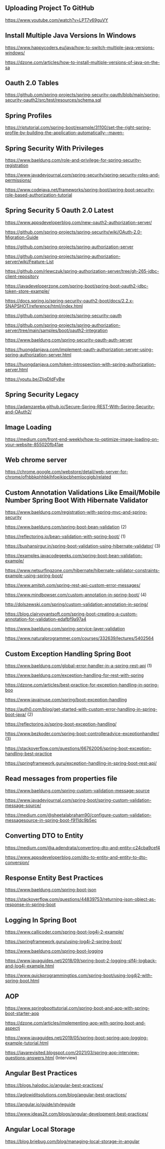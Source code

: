 Uploading Project To GitHub
------------------------------------------
https://www.youtube.com/watch?v=LPT7v69guVY

Install Multiple Java Versions In Windows
--------------------------------------------------
https://www.happycoders.eu/java/how-to-switch-multiple-java-versions-windows/

https://dzone.com/articles/how-to-install-multiple-versions-of-java-on-the-sa


Oauth 2.0 Tables
-----------------------------------------
https://github.com/spring-projects/spring-security-oauth/blob/main/spring-security-oauth2/src/test/resources/schema.sql

Spring Profiles 
-----------------------------------------

https://riptutorial.com/spring-boot/example/31100/set-the-right-spring-profile-by-building-the-application-automatically--maven-


Spring Security With Privileges
-------------------------------------------
https://www.baeldung.com/role-and-privilege-for-spring-security-registration

https://www.javadevjournal.com/spring-security/spring-security-roles-and-permissions/

https://www.codejava.net/frameworks/spring-boot/spring-boot-security-role-based-authorization-tutorial


Spring Security 5 Oauth 2.0 Latest
-----------------------------------------------------------
https://www.appsdeveloperblog.com/new-oauth2-authorization-server/

https://github.com/spring-projects/spring-security/wiki/OAuth-2.0-Migration-Guide

https://github.com/spring-projects/spring-authorization-server

https://github.com/spring-projects/spring-authorization-server/wiki/Feature-List

https://github.com/rlewczuk/spring-authorization-server/tree/gh-265-jdbc-client-repository

https://javadeveloperzone.com/spring-boot/spring-boot-oauth2-jdbc-token-store-example/

https://docs.spring.io/spring-security-oauth2-boot/docs/2.2.x-SNAPSHOT/reference/html/index.html

https://github.com/spring-projects/spring-security-oauth

https://github.com/spring-projects/spring-authorization-server/tree/main/samples/boot/oauth2-integration

https://www.baeldung.com/spring-security-oauth-auth-server

https://huongdanjava.com/implement-oauth-authorization-server-using-spring-authorization-server.html

https://huongdanjava.com/token-introspection-with-spring-authorization-server.html

https://youtu.be/ZIjqDIdFyBw


Spring Security Legacy
-------------------------------------
https://adamzareba.github.io/Secure-Spring-REST-With-Spring-Security-and-OAuth2/


Image Loading 
----------------------
https://medium.com/front-end-weekly/how-to-optimize-image-loading-on-your-website-855020fb41ae


Web chrome server
-------------------------------------------
https://chrome.google.com/webstore/detail/web-server-for-chrome/ofhbbkphhbklhfoeikjpcbhemlocgigb/related


Custom Annotation Validations Like Email/Mobile Number Spring Boot With Hibernate Validator
------------------------------------------------------------------------------------------
https://www.baeldung.com/registration-with-spring-mvc-and-spring-security

https://www.baeldung.com/spring-boot-bean-validation (2)

https://reflectoring.io/bean-validation-with-spring-boot/ (1)

https://bushansirgur.in/spring-boot-validation-using-hibernate-validator/ (3)

https://examples.javacodegeeks.com/spring-boot-bean-validation-example/

https://www.netsurfingzone.com/hibernate/hibernate-validator-constraints-example-using-spring-boot/

https://www.amitph.com/spring-rest-api-custom-error-messages/

https://www.mindbowser.com/custom-annotation-in-spring-boot/ (4)

http://dolszewski.com/spring/custom-validation-annotation-in-spring/

https://blog.clairvoyantsoft.com/spring-boot-creating-a-custom-annotation-for-validation-edafbf9a97a4

https://www.baeldung.com/spring-service-layer-validation

https://www.naturalprogrammer.com/courses/332639/lectures/5402564

Custom Exception Handling Spring Boot
---------------------------------------------------------------------------
https://www.baeldung.com/global-error-handler-in-a-spring-rest-api (1)

https://www.baeldung.com/exception-handling-for-rest-with-spring

https://dzone.com/articles/best-practice-for-exception-handling-in-spring-boo

https://www.javainuse.com/spring/boot-exception-handling

https://auth0.com/blog/get-started-with-custom-error-handling-in-spring-boot-java/ (2)

https://reflectoring.io/spring-boot-exception-handling/

https://www.bezkoder.com/spring-boot-controlleradvice-exceptionhandler/ (3)

https://stackoverflow.com/questions/66762006/spring-boot-exception-handling-best-practice

https://springframework.guru/exception-handling-in-spring-boot-rest-api/


Read messages from properties file
-------------------------------------------------------
https://www.baeldung.com/spring-custom-validation-message-source

https://www.javadevjournal.com/spring-boot/spring-custom-validation-message-source/

https://medium.com/@sheetalabraham90/configure-custom-validation-messagesource-in-spring-boot-f911dc9b5ec


Converting DTO to Entity
----------------------------------------------------
https://medium.com/@a.adendrata/converting-dto-and-entity-c24cba9cef4

https://www.appsdeveloperblog.com/dto-to-entity-and-entity-to-dto-conversion/


Response Entity Best Practices
-----------------------------------------

https://www.baeldung.com/spring-boot-json

https://stackoverflow.com/questions/44839753/returning-json-object-as-response-in-spring-boot


Logging In Spring Boot
--------------------------------------------
https://www.callicoder.com/spring-boot-log4j-2-example/

https://springframework.guru/using-log4j-2-spring-boot/

https://www.baeldung.com/spring-boot-logging

https://www.javaguides.net/2018/09/spring-boot-2-logging-slf4j-logback-and-log4j-example.html

https://www.quickprogrammingtips.com/spring-boot/using-log4j2-with-spring-boot.html


AOP
-----------------------------------
https://www.springboottutorial.com/spring-boot-and-aop-with-spring-boot-starter-aop

https://dzone.com/articles/implementing-aop-with-spring-boot-and-aspectj

https://www.javaguides.net/2019/05/spring-boot-spring-aop-logging-example-tutorial.html

https://javarevisited.blogspot.com/2021/03/spring-aop-interview-questions-answers.html (Interview)



Angular Best Practices
---------------------------------------------
https://blogs.halodoc.io/angular-best-practices/

https://aglowiditsolutions.com/blog/angular-best-practices/

https://angular.io/guide/styleguide

https://www.ideas2it.com/blogs/angular-development-best-practices/


Angular Local Storage
-------------------------------------------------
https://blog.briebug.com/blog/managing-local-storage-in-angular




